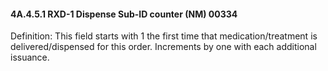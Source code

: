 #### 4A.4.5.1 RXD-1 Dispense Sub-ID counter (NM) 00334

Definition: This field starts with 1 the first time that medication/treatment is delivered/dispensed for this order. Increments by one with each additional issuance.
